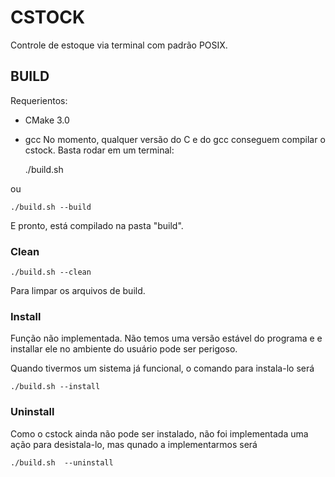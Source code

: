 # CSTOCK
Controle de estoque via terminal com padrão POSIX.

## BUILD
Requerientos:
* CMake 3.0
* gcc
No momento, qualquer versão do C e do gcc conseguem compilar o cstock.
Basta rodar em um terminal:

    ./build.sh

ou

    ./build.sh --build

E pronto, está compilado na pasta "build".

### Clean

    ./build.sh --clean

Para limpar os arquivos de build.

### Install
Função não implementada. Não temos uma versão estável do programa e
e installar ele no ambiente do usuário pode ser perigoso.

Quando tivermos um sistema já funcional, o comando para instala-lo será

    ./build.sh --install

### Uninstall
Como o cstock ainda não pode ser instalado, não foi implementada uma ação para
desistala-lo, mas qunado a implementarmos será

    ./build.sh  --uninstall


